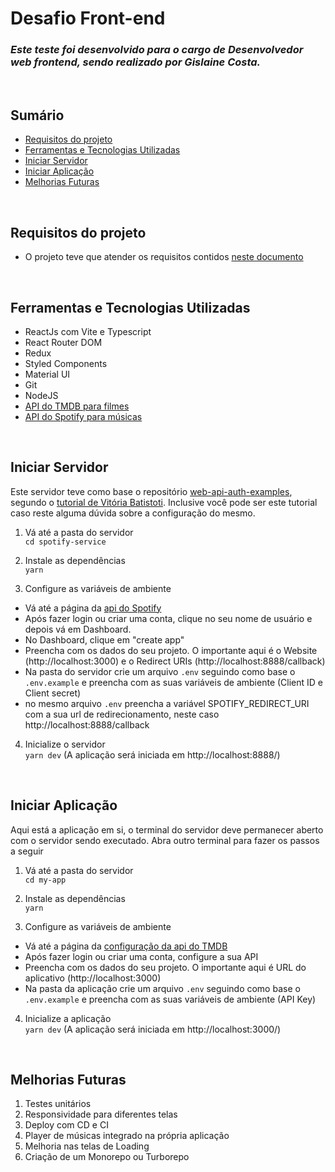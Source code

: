 # Desafio Front-end

### *Este teste foi desenvolvido para o cargo de Desenvolvedor web frontend, sendo realizado por Gislaine Costa.* 
<br>
 
## Sumário
  - [Requisitos do projeto](#requisitos-do-projeto)
  - [Ferramentas e Tecnologias Utilizadas](#ferramentas-e-tecnologias-utilizadas)
  - [Iniciar Servidor](#iniciar-servidor)
  - [Iniciar Aplicação](#iniciar-aplicação)
  - [Melhorias Futuras](#melhorias-futuras)
<br>
  
## Requisitos do projeto
- O projeto teve que atender os requisitos contidos [neste documento](https://drive.google.com/file/d/1OQD55GLKL1TwDXioUEz18hnNL1svqgQ6/view?usp=sharing)
<br>

## Ferramentas e Tecnologias Utilizadas
- ReactJs com Vite e Typescript
- React Router DOM
- Redux
- Styled Components
- Material UI
- Git
- NodeJS
-  [API do TMDB para filmes](https://developer.themoviedb.org/docs/getting-started)
- [API do Spotify para músicas](https://developer.spotify.com/)
<br>

## Iniciar Servidor
Este servidor teve como base o repositório [web-api-auth-examples](https://github.com/spotify/web-api-examples), segundo o [tutorial de Vitória Batistoti](https://medium.com/reprogramabr/consumindo-a-api-do-spotify-um-breve-passo-a-passo-fd210312fdd). Inclusive você pode ser este tutorial caso reste alguma dúvida sobre a configuração do mesmo.
1. Vá até a pasta do servidor<br>
`cd spotify-service`

2. Instale as dependências<br>
`yarn`

3. Configure as variáveis de ambiente
  - Vá até a página da [api do Spotify](https://developer.spotify.com/)
  - Após fazer login ou criar uma conta, clique no seu nome de usuário e depois vá em Dashboard.
  - No Dashboard, clique em "create app"
  - Preencha com os dados do seu projeto. O importante aqui é o Website (http://localhost:3000) e o Redirect URIs (http://localhost:8888/callback)
  - Na pasta do servidor crie um arquivo `.env` seguindo como base o `.env.example` e preencha com as suas variáveis de ambiente (Client ID e Client secret)
  - no mesmo arquivo `.env` preencha a variável SPOTIFY_REDIRECT_URI com a sua url de redirecionamento, neste caso http://localhost:8888/callback

4. Inicialize o servidor<br>
`yarn dev` (A aplicação será iniciada em http://localhost:8888/)

<br>


  
## Iniciar Aplicação
Aqui está a aplicação em si, o terminal do servidor deve permanecer aberto com o servidor sendo executado. Abra outro terminal para fazer os passos a seguir
1. Vá até a pasta do servidor<br>
`cd my-app`

2. Instale as dependências<br>
`yarn`

3. Configure as variáveis de ambiente<br>
  - Vá até a página da [configuração da api do TMDB](https://www.themoviedb.org/settings/api)
  - Após fazer login ou criar uma conta, configure a sua API
  - Preencha com os dados do seu projeto. O importante aqui é URL do aplicativo (http://localhost:3000)
  - Na pasta da aplicação crie um arquivo `.env` seguindo como base o `.env.example` e preencha com as suas variáveis de ambiente (API Key)

4. Inicialize a aplicação<br>
`yarn dev` (A aplicação será iniciada em http://localhost:3000/)
<br>

## Melhorias Futuras
1. Testes unitários
2. Responsividade para diferentes telas
3. Deploy com CD e CI
4. Player de músicas integrado na própria aplicação
5. Melhoria nas telas de Loading
6. Criação de um Monorepo ou Turborepo

<br>
